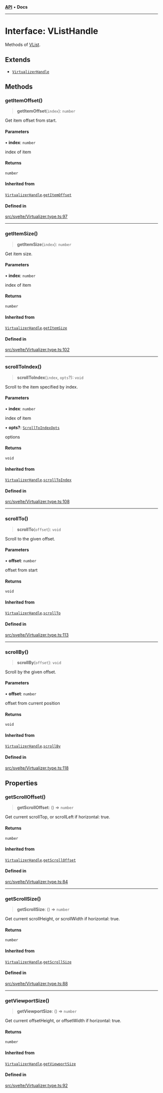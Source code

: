 [**API**](../../API.md) • **Docs**

***

# Interface: VListHandle

Methods of [VList](../type-aliases/VList.md).

## Extends

- [`VirtualizerHandle`](VirtualizerHandle.md)

## Methods

### getItemOffset()

> **getItemOffset**(`index`): `number`

Get item offset from start.

#### Parameters

• **index**: `number`

index of item

#### Returns

`number`

#### Inherited from

[`VirtualizerHandle`](VirtualizerHandle.md).[`getItemOffset`](VirtualizerHandle.md#getitemoffset)

#### Defined in

[src/svelte/Virtualizer.type.ts:97](https://github.com/inokawa/virtua/blob/2bf55a31e3bee8397ca25af4a973a53323737c4b/src/svelte/Virtualizer.type.ts#L97)

***

### getItemSize()

> **getItemSize**(`index`): `number`

Get item size.

#### Parameters

• **index**: `number`

index of item

#### Returns

`number`

#### Inherited from

[`VirtualizerHandle`](VirtualizerHandle.md).[`getItemSize`](VirtualizerHandle.md#getitemsize)

#### Defined in

[src/svelte/Virtualizer.type.ts:102](https://github.com/inokawa/virtua/blob/2bf55a31e3bee8397ca25af4a973a53323737c4b/src/svelte/Virtualizer.type.ts#L102)

***

### scrollToIndex()

> **scrollToIndex**(`index`, `opts`?): `void`

Scroll to the item specified by index.

#### Parameters

• **index**: `number`

index of item

• **opts?**: [`ScrollToIndexOpts`](../../react/interfaces/ScrollToIndexOpts.md)

options

#### Returns

`void`

#### Inherited from

[`VirtualizerHandle`](VirtualizerHandle.md).[`scrollToIndex`](VirtualizerHandle.md#scrolltoindex)

#### Defined in

[src/svelte/Virtualizer.type.ts:108](https://github.com/inokawa/virtua/blob/2bf55a31e3bee8397ca25af4a973a53323737c4b/src/svelte/Virtualizer.type.ts#L108)

***

### scrollTo()

> **scrollTo**(`offset`): `void`

Scroll to the given offset.

#### Parameters

• **offset**: `number`

offset from start

#### Returns

`void`

#### Inherited from

[`VirtualizerHandle`](VirtualizerHandle.md).[`scrollTo`](VirtualizerHandle.md#scrollto)

#### Defined in

[src/svelte/Virtualizer.type.ts:113](https://github.com/inokawa/virtua/blob/2bf55a31e3bee8397ca25af4a973a53323737c4b/src/svelte/Virtualizer.type.ts#L113)

***

### scrollBy()

> **scrollBy**(`offset`): `void`

Scroll by the given offset.

#### Parameters

• **offset**: `number`

offset from current position

#### Returns

`void`

#### Inherited from

[`VirtualizerHandle`](VirtualizerHandle.md).[`scrollBy`](VirtualizerHandle.md#scrollby)

#### Defined in

[src/svelte/Virtualizer.type.ts:118](https://github.com/inokawa/virtua/blob/2bf55a31e3bee8397ca25af4a973a53323737c4b/src/svelte/Virtualizer.type.ts#L118)

## Properties

### getScrollOffset()

> **getScrollOffset**: () => `number`

Get current scrollTop, or scrollLeft if horizontal: true.

#### Returns

`number`

#### Inherited from

[`VirtualizerHandle`](VirtualizerHandle.md).[`getScrollOffset`](VirtualizerHandle.md#getscrolloffset)

#### Defined in

[src/svelte/Virtualizer.type.ts:84](https://github.com/inokawa/virtua/blob/2bf55a31e3bee8397ca25af4a973a53323737c4b/src/svelte/Virtualizer.type.ts#L84)

***

### getScrollSize()

> **getScrollSize**: () => `number`

Get current scrollHeight, or scrollWidth if horizontal: true.

#### Returns

`number`

#### Inherited from

[`VirtualizerHandle`](VirtualizerHandle.md).[`getScrollSize`](VirtualizerHandle.md#getscrollsize)

#### Defined in

[src/svelte/Virtualizer.type.ts:88](https://github.com/inokawa/virtua/blob/2bf55a31e3bee8397ca25af4a973a53323737c4b/src/svelte/Virtualizer.type.ts#L88)

***

### getViewportSize()

> **getViewportSize**: () => `number`

Get current offsetHeight, or offsetWidth if horizontal: true.

#### Returns

`number`

#### Inherited from

[`VirtualizerHandle`](VirtualizerHandle.md).[`getViewportSize`](VirtualizerHandle.md#getviewportsize)

#### Defined in

[src/svelte/Virtualizer.type.ts:92](https://github.com/inokawa/virtua/blob/2bf55a31e3bee8397ca25af4a973a53323737c4b/src/svelte/Virtualizer.type.ts#L92)
